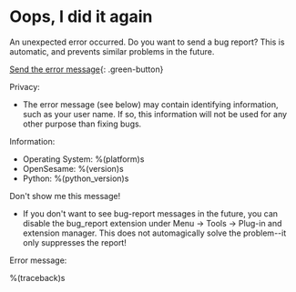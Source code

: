 # Oops, I did it again

An unexpected error occurred. Do you want to send a bug report? This is automatic, and prevents similar problems in the future.

[Send the error message](opensesame://event.bug_report_send){: .green-button}

Privacy:

- The error message (see below) may contain identifying information, such as your user name. If so, this information will not be used for any other purpose than fixing bugs.

Information:

- Operating System: %(platform)s
- OpenSesame: %(version)s
- Python: %(python_version)s

Don't show me this message!

- If you don't want to see bug-report messages in the future, you can disable the bug_report extension under Menu → Tools → Plug-in and extension manager. This does not automagically solve the problem--it only suppresses the report!

Error message:

%(traceback)s
